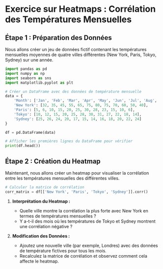 # Exercice sur Heatmaps : Corrélation des Températures Mensuelles

## Étape 1 : Préparation des Données

Nous allons créer un jeu de données fictif contenant les températures mensuelles moyennes de quatre villes différentes (New York, Paris, Tokyo, Sydney) sur une année.

```python
import pandas as pd
import numpy as np
import seaborn as sns
import matplotlib.pyplot as plt

# Créer un DataFrame avec des données de température mensuelle
data = {
    'Month': ['Jan', 'Feb', 'Mar', 'Apr', 'May', 'Jun', 'Jul', 'Aug', 'Sep', 'Oct', 'Nov', 'Dec'],
    'New York': [32, 35, 45, 55, 65, 75, 80, 75, 70, 60, 50, 40],
    'Paris': [5, 6, 10, 15, 20, 25, 30, 28, 23, 15, 10, 6],
    'Tokyo': [10, 12, 15, 20, 25, 28, 30, 31, 27, 22, 18, 14],
    'Sydney': [25, 26, 24, 20, 17, 15, 14, 16, 18, 20, 22, 24]
}

df = pd.DataFrame(data)

# Afficher les premières lignes du DataFrame pour vérifier
print(df.head())
```

## Étape 2 : Création du Heatmap

Maintenant, nous allons créer un heatmap pour visualiser la corrélation entre les températures mensuelles des différentes villes.

```python
# Calculer la matrice de corrélation
corr_matrix = df[['New York', 'Paris', 'Tokyo', 'Sydney']].corr()
```

1. **Interprétation du Heatmap :**
   - Quelle ville montre la corrélation la plus forte avec New York en termes de températures mensuelles ? 
   - Y a-t-il des mois où les températures de Tokyo et Sydney montrent une corrélation négative ?

2. **Modification des Données :**
   - Ajoutez une nouvelle ville (par exemple, Londres) avec des données de température fictives pour tous les mois.
   - Recalculez la matrice de corrélation et observez comment cela affecte le heatmap.
